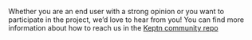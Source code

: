 Whether you are an end user with a strong opinion or you want to participate in the project, we’d love to hear from you! You can find more information about how to reach us in the [Keptn community repo](https://github.com/keptn/community)
